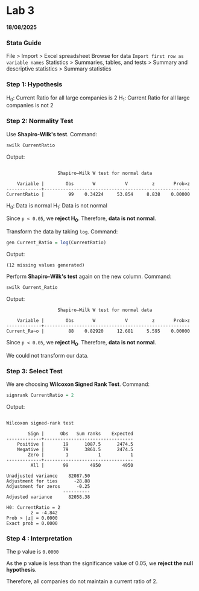 
# Lab 3

**18/08/2025**

### Stata Guide
File > Import > Excel spreadsheet
Browse for data
`Import first row as variable names`
Statistics > Summaries, tables, and tests > Summary and descriptive statistics > Summary statistics

### Step 1: Hypothesis
H<sub>0</sub>: Current Ratio for all large companies is 2
H<sub>1</sub>: Current Ratio for all large companies is not 2

### Step 2: Normality Test
Use **Shapiro-Wilk's test**.
Command:
```r
swilk CurrentRatio 
```

Output:
```

                   Shapiro–Wilk W test for normal data

    Variable |        Obs       W           V         z       Prob>z
-------------+------------------------------------------------------
CurrentRatio |         99    0.34224     53.854     8.838    0.00000

```

H<sub>0</sub>: Data is normal
H<sub>1</sub>: Data is not normal

Since `p < 0.05`, we **reject H<sub>0</sub>**.
Therefore, **data is not normal**.

Transform the data by taking `log`.
Command:
```r
gen Current_Ratio = log(CurrentRatio)
```

Output:
```
(12 missing values generated)
```

Perform **Shapiro-Wilk's test** again on the new column.
Command:
```r
swilk Current_Ratio
```

Output:
```
                   Shapiro–Wilk W test for normal data

    Variable |        Obs       W           V         z       Prob>z
-------------+------------------------------------------------------
Current_Ra~o |         88    0.82920     12.681     5.595    0.00000

```

Since `p < 0.05`, we **reject H<sub>0</sub>**.
Therefore, **data is not normal**.

We could not transform our data.

### Step 3: Select Test
We are choosing **Wilcoxon Signed Rank Test**.
Command:
```r
signrank CurrentRatio = 2
```

Output:
```

Wilcoxon signed-rank test

        Sign |      Obs   Sum ranks    Expected
-------------+---------------------------------
    Positive |       19      1087.5      2474.5
    Negative |       79      3861.5      2474.5
        Zero |        1           1           1
-------------+---------------------------------
         All |       99        4950        4950

Unadjusted variance    82087.50
Adjustment for ties      -28.88
Adjustment for zeros      -0.25
                     ----------
Adjusted variance      82058.38

H0: CurrentRatio = 2
         z = -4.842
Prob > |z| = 0.0000
Exact prob = 0.0000
```

### Step 4 : Interpretation
The p value is `0.0000`

As the p value is less than the significance value of 0.05, we **reject the null hypothesis**.

Therefore, all companies do not maintain a current ratio of 2.
